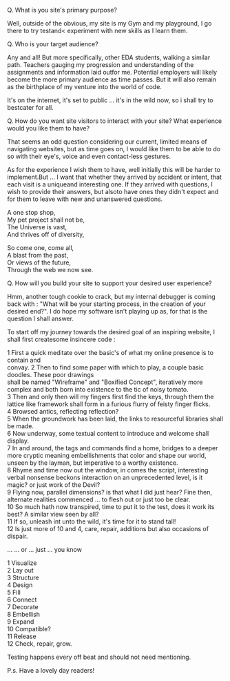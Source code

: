 
Q. What is you site's primary purpose?

Well, outside of the obvious, my site is my Gym and my playground, I go there to try testand<  experiment with new skills as I learn them.

Q. Who is your target audience?

Any and all! 
But more specifically, other EDA students, walking a similar path. 
Teachers gauging my progression and understanding of the assignments and information laid outfor me.
Potential employers will likely become the more primary audience as time passes.
But it will also remain as the birthplace of my venture into the world of code.

It's on the internet, it's set to public ... it's in the wild now, so i shall try to bestcater for all.

Q. How do you want site visitors to interact with your site? What experience would you like them      to have?

That seems an odd question considering our current, limited means of navigating websites, but as time goes on, I would like them to be able to do so with their eye's, voice and even contact-less gestures.
    
As for the experience I wish them to have, well initially this will be harder to implement.But ... I want that whether they arrived by accident or intent, that each visit is a uniqueand interesting one. If they arrived with questions, I wish to provide their answers, but alsoto have ones they didn't expect and for them to leave with new and unanswered questions.

A one stop shop, <br>
My pet project shall not be,<br>
The Universe is vast,<br>
And thrives off of diversity,<br>

So come one, come all,<br>
A blast from the past,<br>
Or views of the future,<br>
Through the web we now see. <br>

Q. How will you build your site to support your desired user experience?

Hmm, another tough cookie to crack, but my internal debugger is coming back with :
"What will be your starting process, in the creation of your desired end?".
I do hope my software isn't playing up as, for that is the question I shall answer.

To start off my journey towards the desired goal of an inspiring website, I shall first createsome insincere code :

1  First a quick meditate over the basic's of what my online presence is to contain and  <br>         convay.
2  Then to find some paper with which to play, a couple basic doodles. These poor drawings   <br>     shall be named "Wireframe" and "Boxified Concept", iteratively more complex and both               born into existence to the tic of noisy tomato.<br>
3  Then and only then will my fingers first find the keys, through them the lattice like              framework shall form in a furious flurry of feisty finger flicks.<br>
4  Browsed antics, reflecting reflection?<br>
5  When the groundwork has been laid, the links to resourceful libraries shall be made.<br> 
6  Now underway, some textual content to introduce and welcome shall display. <br>
7  In and around, the tags and commands find a home, bridges to a deeper more cryptic meaning         embellishments that color and shape our world, unseen by the layman, but imperative to a           worthy existence. <br>
8  Rhyme and time now out the window, in comes the script, interesting verbal nonsense                beckons interaction on an unprecedented level, is it magic? or just work of the Devil?<br> 
9  Flying now, parallel dimensions? is that what I did just hear? Fine then, alternate                realities commenced ... to flesh out or just too be clear.<br>
10 So much hath now transpired, time to put it to the test, does it work its best? A similar          view seen by all? <br>
11 If so, unleash int unto the wild, it's time for it to stand tall!<br>
12 Is just more of 10 and 4, care, repair, additions but also occasions of dispair.<br>





... ... or ... just ... you know

1  Visualize<br>
2  Lay out<br>
3  Structure<br>
4  Design<br>
5  Fill<br>
6  Connect<br>
7  Decorate<br>
8  Embellish<br>
9  Expand<br>
10 Compatible?<br>
11 Release<br>
12 Check, repair, grow.<br>

Testing happens every off beat and should not need mentioning.

P.s. Have a lovely day readers!


